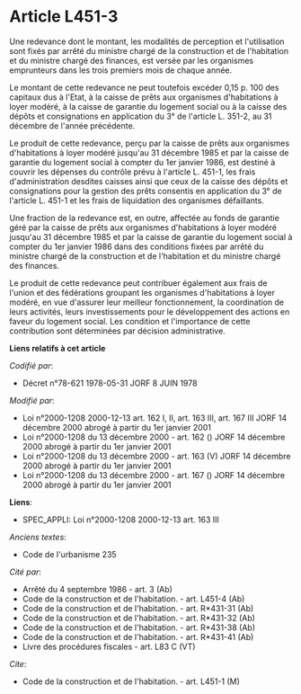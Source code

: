 # Article L451-3

Une redevance dont le montant, les modalités de perception et l'utilisation sont fixés par arrêté du ministre chargé de la
construction et de l'habitation et du ministre chargé des finances, est versée par les organismes emprunteurs dans les trois
premiers mois de chaque année.

Le montant de cette redevance ne peut toutefois excéder 0,15 p. 100 des capitaux dus à l'Etat, à la caisse de prêts aux
organismes d'habitations à loyer modéré, à la caisse de garantie du logement social ou à la caisse des dépôts et
consignations en application du 3° de l'article L. 351-2, au 31 décembre de l'année précédente.

Le produit de cette redevance, perçu par la caisse de prêts aux organismes d'habitations à loyer modéré jusqu'au 31 décembre
1985 et par la caisse de garantie du logement social à compter du 1er janvier 1986, est destiné à couvrir les dépenses du
contrôle prévu à l'article L. 451-1, les frais d'administration desdites caisses ainsi que ceux de la caisse des dépôts et
consignations pour la gestion des prêts consentis en application du 3° de l'article L. 451-1 et les frais de liquidation des
organismes défaillants.

Une fraction de la redevance est, en outre, affectée au fonds de garantie géré par la caisse de prêts aux organismes
d'habitations à loyer modéré jusqu'au 31 décembre 1985 et par la caisse de garantie du logement social à compter du 1er
janvier 1986 dans des conditions fixées par arrêté du ministre chargé de la construction et de l'habitation et du ministre
chargé des finances.

Le produit de cette redevance peut contribuer également aux frais de l'union et des fédérations groupant les organismes
d'habitations à loyer modéré, en vue d'assurer leur meilleur fonctionnement, la coordination de leurs activités, leurs
investissements pour le développement des actions en faveur du logement social. Les condition et l'importance de cette
contribution sont déterminées par décision administrative.

**Liens relatifs à cet article**

_Codifié par_:

  - Décret n°78-621 1978-05-31 JORF 8 JUIN 1978

_Modifié par_:

  - Loi n°2000-1208 2000-12-13 art. 162 I, II, art. 163 III, art. 167 III JORF 14 décembre 2000 abrogé à partir du 1er janvier 2001
  - Loi n°2000-1208 du 13 décembre 2000 - art. 162 () JORF 14 décembre 2000 abrogé à partir du 1er janvier 2001
  - Loi n°2000-1208 du 13 décembre 2000 - art. 163 (V) JORF 14 décembre 2000 abrogé à partir du 1er janvier 2001
  - Loi n°2000-1208 du 13 décembre 2000 - art. 167 () JORF 14 décembre 2000 abrogé à partir du 1er janvier 2001

**Liens**:

  - SPEC_APPLI: Loi n°2000-1208 2000-12-13 art. 163 III

_Anciens textes_:

  - Code de l'urbanisme 235

_Cité par_:

  - Arrêté du 4 septembre 1986 - art. 3 (Ab)
  - Code de la construction et de l'habitation. - art. L451-4 (Ab)
  - Code de la construction et de l'habitation. - art. R*431-31 (Ab)
  - Code de la construction et de l'habitation. - art. R*431-32 (Ab)
  - Code de la construction et de l'habitation. - art. R*431-38 (Ab)
  - Code de la construction et de l'habitation. - art. R*431-41 (Ab)
  - Livre des procédures fiscales - art. L83 C (VT)

_Cite_:

  - Code de la construction et de l'habitation. - art. L451-1 (M)
